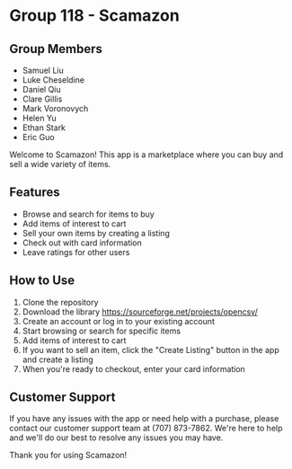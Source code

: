 # Group 118 - Scamazon

## Group Members
- Samuel Liu
- Luke Cheseldine
- Daniel Qiu
- Clare Gillis
- Mark Voronovych
- Helen Yu
- Ethan Stark
- Eric Guo

Welcome to Scamazon! This app is a marketplace where you can buy and sell a wide variety of items.

## Features

- Browse and search for items to buy
- Add items of interest to cart
- Sell your own items by creating a listing
- Check out with card information
- Leave ratings for other users

## How to Use

1. Clone the repository
2. Download the library https://sourceforge.net/projects/opencsv/ 
2. Create an account or log in to your existing account
3. Start browsing or search for specific items
4. Add items of interest to cart
5. If you want to sell an item, click the "Create Listing" button in the app and create a listing
6. When you're ready to checkout, enter your card information

## Customer Support

If you have any issues with the app or need help with a purchase, please contact our customer support team at (707) 873-7862. We're here to help and we'll do our best to resolve any issues you may have.

Thank you for using Scamazon!
